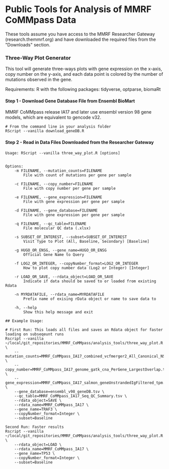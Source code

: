 # Public Tools for Analysis of MMRF CoMMpass Data
These tools assume you have access to the MMRF Researcher Gateway (research.themmrf.org) 
and have downloaded the required files from the "Downloads" section.

### Three-Way Plot Generator
This tool will generate three-ways plots with gene expression on the x-axis, copy number on
the y-axis, and each data point is colored by the number of mutations observed in the gene.

Requirements: R with the following packages: tidyverse, optparse, biomaRt

#### Step 1 - Download Gene Database File from Ensembl BioMart
MMRF CoMMpass release IA17 and later use ensembl version 98 gene models, which are equivalent to 
gencode v32.
``` 
# From the command line in your analysis folder
RScript --vanilla download_geneDB.R
```
#### Step 2 - Read in Data Files Downloaded from the Researcher Gateway
``` 
Usage: RScript --vanilla three_way_plot.R [options]


Options:
	-m FILENAME, --mutation_counts=FILENAME
		File with count of mutations per gene per sample

	-c FILENAME, --copy_number=FILENAME
		File with copy number per gene per sample

	-e FILENAME, --gene_expression=FILENAME
		File with gene expression per gene per sample

	-d FILENAME, --gene_database=FILENAME
		File with gene expression per gene per sample

	-q FILENAME, --qc_table=FILENAME
		File molecular QC data (.xlsx)

	-s SUBSET_OF_INTEREST, --subset=SUBSET_OF_INTEREST
		Visit Type to Plot (All, Baseline, Secondary) [Baseline]

	-g HUGO_OR_ENSG, --gene_name=HUGO_OR_ENSG
		Official Gene Name to Query

	-f LOG2_OR_INTEGER, --copyNumber_format=LOG2_OR_INTEGER
		How to plot copy number data (Log2 or Integer) [Integer] 

	-r LOAD_OR_SAVE, --rdata_object=LOAD_OR_SAVE
		Indicate if data should be saved to or loaded from existing Rdata

	-n MYRDATAFILE, --rdata_name=MYRDATAFILE
		Prefix name of exising rData object or name to save data to

	-h, --help
		Show this help message and exit

## Example Usage:

# First Run: This loads all files and saves an Rdata object for faster loading on subseqeunt runs
Rscript --vanilla ~/local/git_repositories/MMRF_CoMMpass/analysis_tools/three_way_plot.R \
    --mutation_counts=MMRF_CoMMpass_IA17_combined_vcfmerger2_All_Canonical_NS_Variants_Gene_Mutation_Counts.tsv \
    --copy_number=MMRF_CoMMpass_IA17_genome_gatk_cna_PerGene_LargestOverlap.tsv \
    --gene_expression=MMRF_CoMMpass_IA17_salmon_geneUnstrandedIgFiltered_tpm.tsv \
    --gene_database=ensembl_v98_geneDB.tsv \
    --qc_table=MMRF_CoMMpass_IA17_Seq_QC_Summary.tsv \
    --rdata_object=SAVE \
    --rdata_name=MMRF_CoMMpass_IA17 \
    --gene_name=TRAF3 \
    --copyNumber_format=Integer \
    --subset=Baseline

Second Run: Faster results
Rscript --vanilla ~/local/git_repositories/MMRF_CoMMpass/analysis_tools/three_way_plot.R \
    --rdata_object=LOAD \
    --rdata_name=MMRF_CoMMpass_IA17 \
    --gene_name=TP53 \
    --copyNumber_format=Integer \
    --subset=Baseline
```
